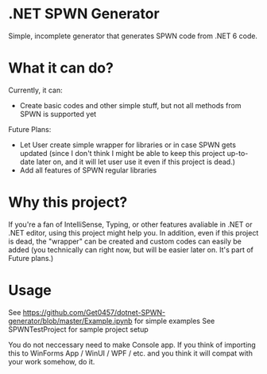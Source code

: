 # .NET SPWN Generator

Simple, incomplete generator that generates SPWN code from .NET 6 code.

# What it can do?
Currently, it can:
* Create basic codes and other simple stuff, but not all methods from SPWN is supported yet

Future Plans:
* Let User create simple wrapper for libraries or in case SPWN gets updated (since I don't think I might be able to keep this project up-to-date later on, and it will let user use it even if this project is dead.)
* Add all features of SPWN regular libraries

# Why this project?

If you're a fan of IntelliSense, Typing, or other features avaliable in .NET or .NET editor, using this project might help you. In addition, even if this project is dead, the "wrapper" can be created and custom codes can easily be added (you technically can right now, but will be easier later on. It's part of Future plans.)

# Usage
See https://github.com/Get0457/dotnet-SPWN-generator/blob/master/Example.ipynb for simple examples
See SPWNTestProject for sample project setup

 You do not neccessary need to make Console app. If you think of importing this to WinForms App / WinUI / WPF / etc. and you think it will compat with your work somehow, do it.
